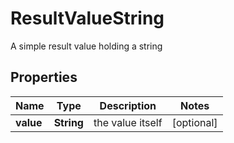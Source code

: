 

# ResultValueString

A simple result value holding a string

## Properties

Name | Type | Description | Notes
------------ | ------------- | ------------- | -------------
**value** | **String** | the value itself |  [optional]



